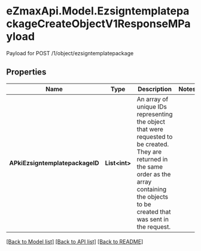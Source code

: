 # eZmaxApi.Model.EzsigntemplatepackageCreateObjectV1ResponseMPayload
Payload for POST /1/object/ezsigntemplatepackage

## Properties

Name | Type | Description | Notes
------------ | ------------- | ------------- | -------------
**APkiEzsigntemplatepackageID** | **List&lt;int&gt;** | An array of unique IDs representing the object that were requested to be created.  They are returned in the same order as the array containing the objects to be created that was sent in the request. | 

[[Back to Model list]](../README.md#documentation-for-models) [[Back to API list]](../README.md#documentation-for-api-endpoints) [[Back to README]](../README.md)

